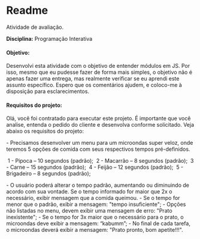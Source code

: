 # Readme

Atividade de avaliação.



**Disciplina:** Programação Interativa



#### Objetivo:



Desenvolvi esta atividade com o objetivo de entender módulos em JS. Por isso, mesmo que eu pudesse fazer de forma mais simples, o objetivo não é apenas fazer uma entrega, mas realmente verificar se eu aprendi este assunto específico. Espero que os comentários ajudem, e coloco-me à disposição para esclarecimentos.



#### Requisitos do projeto:



Olá, você foi contratado para executar este projeto. É importante que você analise, entenda o pedido do cliente e desenvolva conforme solicitado. Veja abaixo os requisitos do projeto:

\- Precisamos desenvolver um menu para um microondas super veloz, onde teremos 5 opções de comida com seus respectivos tempos pré-definidos. 

​      1 - Pipoca – 10 segundos (padrão);
​      2 - Macarrão – 8 segundos (padrão);
​      3 - Carne – 15 segundos (padrão);
​      4 - Feijão – 12 segundos (padrão);
​      5 - Brigadeiro – 8 segundos (padrão); 

\- O usuário poderá alterar o tempo padrão, aumentando ou diminuindo de acordo com sua vontade. Se o tempo informado for maior que 2x o necessário, exibir mensagem que a comida queimou.
\- Se o tempo for menor que o padrão, exibir a mensagem: "tempo insuficiente"; 
\- Opções não listadas no menu, devem exibir uma mensagem de erro: "Prato inexistente";
\- Se o tempo for 3x maior que o necessário para o prato, o microondas deve exibir a mensagem: “kabumm”;
\- No final de cada tarefa, o microondas deverá exibir a mensagem: "Prato pronto, bom apetite!!!".